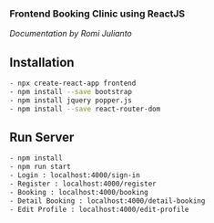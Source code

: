 ### Frontend Booking Clinic using ReactJS

_Documentation by Romi Julianto_

## Installation

```bash
- npx create-react-app frontend
- npm install --save bootstrap
- npm install jquery popper.js
- npm install --save react-router-dom

```

## Run Server

```bash
- npm install
- npm run start
- Login : localhost:4000/sign-in
- Register : localhost:4000/register
- Booking : localhost:4000/booking
- Detail Booking : localhost:4000/detail-booking
- Edit Profile : localhost:4000/edit-profile
```